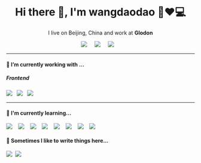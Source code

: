 <h1 align='center'> Hi there 👋, I'm wangdaodao  👦❤💻 </h1>

<p align='center'>
  I live on Beijing, China and work at <b>Glodon</b> 
</p>

<p align='center'>
  <a href="http://fanfou.com/wang.daodao"><img src="https://img.shields.io/badge/饭否%20-%23168EEA.svg?&style=for-the-badge&logo=Farfetch&logoColor=white" /></a>&nbsp;&nbsp;&nbsp;&nbsp;
  <a href="https://www.linkedin.com/in/wangdaodao"><img src="https://img.shields.io/badge/linkedin%20-%230077B5.svg?&style=for-the-badge&logo=linkedin&logoColor=white" /></a>&nbsp;&nbsp;&nbsp;&nbsp;
  <img src="https://img.shields.io/badge/wangdaodao_com%20-%237bb32e.svg?&style=for-the-badge&logo=wechat&logoColor=white" />&nbsp;&nbsp;&nbsp;&nbsp;

</p>

<hr>

<h4> 🔭 I’m currently working with ...</h4>

<h5> Frontend</h5>
<p >
  <img src="https://img.shields.io/badge/html5%20-%23e34f26.svg?&style=for-the-badge&logo=html5&logoColor=white" />&nbsp;&nbsp;
  <img src="https://img.shields.io/badge/css3%20-%231572B6.svg?&style=for-the-badge&logo=css3&logoColor=white" />&nbsp;&nbsp;
  <img src="https://img.shields.io/badge/javascript%20-%23F7DF1E.svg?&style=for-the-badge&logo=javascript&logoColor=white" />&nbsp;&nbsp;
</p>

<hr>

<h4>🌱 I'm currently learning...</h4>
<p >
  <img src="https://img.shields.io/badge/vue%20-%234fc08d.svg?&style=for-the-badge&logo=vue.js&logoColor=white" />&nbsp;&nbsp;&nbsp;
  <img src="https://img.shields.io/badge/node.js%20-%23339933.svg?&style=for-the-badge&logo=node.js&logoColor=white" />&nbsp;&nbsp;&nbsp;
  <img src="https://img.shields.io/badge/typescript%20-%23007acc.svg?&style=for-the-badge&logo=typescript&logoColor=white" />&nbsp;&nbsp;&nbsp;
  <img src="https://img.shields.io/badge/sass%20-%23cc6699.svg?&style=for-the-badge&logo=sass&logoColor=white" />&nbsp;&nbsp;&nbsp;
  <img src="https://img.shields.io/badge/electron%20-%2347848f.svg?&style=for-the-badge&logo=electron&logoColor=white" />&nbsp;&nbsp;&nbsp;
  <img src="https://img.shields.io/badge/jest%20-%23c21325.svg?&style=for-the-badge&logo=jest&logoColor=white" />&nbsp;&nbsp;&nbsp;
  <img src="https://img.shields.io/badge/php%20-%23777bb4.svg?&style=for-the-badge&logo=php&logoColor=white" />&nbsp;&nbsp;&nbsp;
  <img src="https://img.shields.io/badge/linux%20-%23fcc624.svg?&style=for-the-badge&logo=linux&logoColor=white" />&nbsp;&nbsp;&nbsp;
</p>


<p align='right'>
<h4>💬 Sometimes I like to write things here...</h4>
  <a href="https://wangdaodao.com"><img src="https://img.shields.io/badge/blogger%20-%23ff5722.svg?&style=for-the-badge&logo=blogger&logoColor=white" /></a>&nbsp;&nbsp;<a href="https://www.flickr.com/photos/wangdaodao/a"><img src="https://img.shields.io/badge/flickr%20-%230063dc.svg?&style=for-the-badge&logo=flickr&logoColor=white" /></a>&nbsp;&nbsp;&nbsp;
</p>

